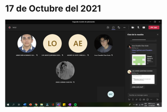 # 17 de Octubre del 2021
![](https://github.com/AndyTue/LIS/blob/aa6f208ab6b1e423dec7933eeaa8cc071af8d531/Bit%C3%A1cora/2.png)
